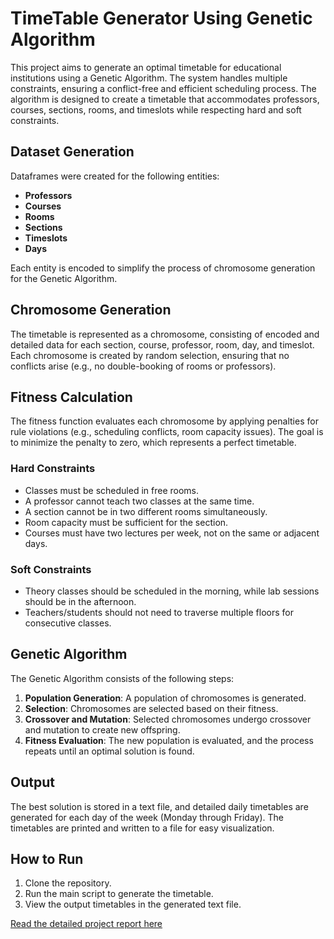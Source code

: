 # TimeTable Generator Using Genetic Algorithm

This project aims to generate an optimal timetable for educational institutions using a Genetic Algorithm. The system handles multiple constraints, ensuring a conflict-free and efficient scheduling process. The algorithm is designed to create a timetable that accommodates professors, courses, sections, rooms, and timeslots while respecting hard and soft constraints.

## Dataset Generation

Dataframes were created for the following entities:
- **Professors**
- **Courses**
- **Rooms**
- **Sections**
- **Timeslots**
- **Days**

Each entity is encoded to simplify the process of chromosome generation for the Genetic Algorithm.

## Chromosome Generation

The timetable is represented as a chromosome, consisting of encoded and detailed data for each section, course, professor, room, day, and timeslot. Each chromosome is created by random selection, ensuring that no conflicts arise (e.g., no double-booking of rooms or professors).

## Fitness Calculation

The fitness function evaluates each chromosome by applying penalties for rule violations (e.g., scheduling conflicts, room capacity issues). The goal is to minimize the penalty to zero, which represents a perfect timetable.

### Hard Constraints
- Classes must be scheduled in free rooms.
- A professor cannot teach two classes at the same time.
- A section cannot be in two different rooms simultaneously.
- Room capacity must be sufficient for the section.
- Courses must have two lectures per week, not on the same or adjacent days.

### Soft Constraints
- Theory classes should be scheduled in the morning, while lab sessions should be in the afternoon.
- Teachers/students should not need to traverse multiple floors for consecutive classes.

## Genetic Algorithm

The Genetic Algorithm consists of the following steps:
1. **Population Generation**: A population of chromosomes is generated.
2. **Selection**: Chromosomes are selected based on their fitness.
3. **Crossover and Mutation**: Selected chromosomes undergo crossover and mutation to create new offspring.
4. **Fitness Evaluation**: The new population is evaluated, and the process repeats until an optimal solution is found.

## Output

The best solution is stored in a text file, and detailed daily timetables are generated for each day of the week (Monday through Friday). The timetables are printed and written to a file for easy visualization.

## How to Run
1. Clone the repository.
2. Run the main script to generate the timetable.
3. View the output timetables in the generated text file.

[Read the detailed project report here](https://drive.google.com/file/d/1FywTfrVanT89kCZtqZzy1VxISYMTSlnj/view?usp=sharing)



